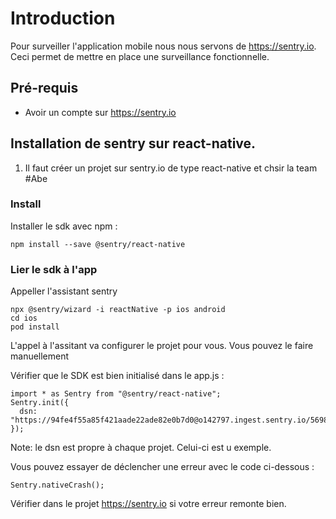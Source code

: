 # Introduction

Pour surveiller l'application mobile nous nous servons de https://sentry.io.
Ceci permet de mettre en place une surveillance fonctionnelle.

## Pré-requis

* Avoir un compte sur https://sentry.io

## Installation de sentry sur react-native.

1. Il faut créer un projet sur sentry.io de type react-native et chsir la team #Abe


### Install 
Installer le sdk avec npm :

```shell
npm install --save @sentry/react-native
```

### Lier le sdk à l'app

Appeller l'assistant sentry

```shell
npx @sentry/wizard -i reactNative -p ios android
cd ios
pod install
```

L'appel à l'assitant va configurer le projet pour vous. Vous pouvez le faire manuellement

Vérifier que le SDK est bien initialisé dans le app.js :

```react
import * as Sentry from "@sentry/react-native";
Sentry.init({
  dsn: "https://94fe4f55a85f421aade22ade82e0b7d0@o142797.ingest.sentry.io/5698890",
});
```

Note: le dsn est propre à chaque projet. Celui-ci est u exemple.

Vous pouvez essayer de déclencher une erreur avec le code ci-dessous :

```react
Sentry.nativeCrash();
```

Vérifier dans le projet https://sentry.io si votre erreur remonte bien. 